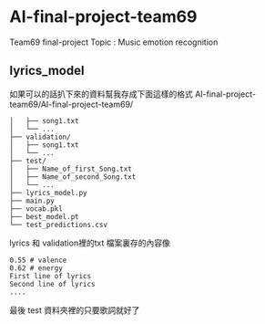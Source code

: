 # AI-final-project-team69
Team69 final-project Topic : Music emotion recognition


## lyrics_model
如果可以的話扒下來的資料幫我存成下面這樣的格式
AI-final-project-team69/AI-final-project-team69/
```├── lyrics/          
│   ├── song1.txt
│   └── ...
├── validation/      
│   ├── song1.txt
│   └── ...
├── test/            
│   ├── Name_of_first_Song.txt 
│   ├── Name_of_second_Song.txt 
│   └── ...
├── lyrics_model.py  
├── main.py         
├── vocab.pkl        
├── best_model.pt    
└── test_predictions.csv 
```

lyrics 和 validation裡的txt 檔案裏存的內容像
```
0.55 # valence
0.62 # energy  
First line of lyrics
Second line of lyrics
....
```
最後 test 資料夾裡的只要歌詞就好了
